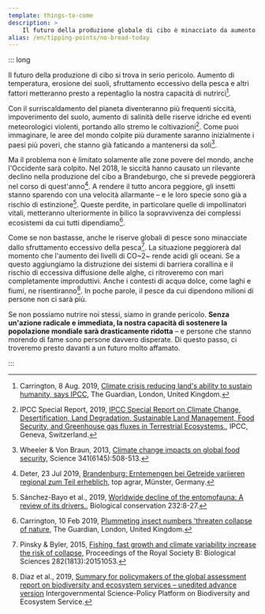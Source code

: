 ```yaml
---
template: things-to-come
description: >
    Il futuro della produzione globale di cibo è minacciato da aumento di temperatura, siccità, erosione dei suoli, pesca eccessiva e altri fattori. La nostra capacità di soddisfare il fabbisogno di cibo della popolazione mondiale sarà messa repentaglio. Nel 2018, a Brandeburgo, le siccità hanno causato un rilevante declino nella produzione di cibo, con perdite ancora maggiori previste per quest'anno.
alias: /en/tipping-points/no-bread-today
---
```


::: long

Il futuro della produzione di cibo si trova in serio pericolo. Aumento di temperatura, erosione dei suoli, sfruttamento eccessivo della pesca e altri fattori metteranno presto a repentaglio la nostra capacità di nutrirci[^Carrington2019].

Con il surriscaldamento del pianeta diventeranno più frequenti siccità, impoverimento del suolo, aumento di salinità delle riserve idriche ed eventi meteorologici violenti, portando allo stremo le coltivazioni[^IPCCsrfood]. Come puoi immaginare, le aree del mondo colpite più duramente saranno inizialmente i paesi più poveri, che stanno già faticando a mantenersi da soli[^Wheeler2013].

Ma il problema non è limitato solamente alle zone povere del mondo, anche l'Occidente sarà colpito. Nel 2018, le siccità hanno causato un rilevante declino nella produzione del cibo a Brandeburgo, che si prevede peggiorerà nel corso di quest'anno[^Deter2019]. A rendere il tutto ancora peggiore, gli insetti stanno sparendo con una velocità allarmante – e le loro specie sono già a rischio di estinzione[^Sanchez2019]. Queste perdite, in particolare quelle di impollinatori vitali, metteranno ulteriormente in bilico la sopravvivenza dei complessi ecosistemi da cui tutti dipendiamo[^Carrington2019a].

Come se non bastasse, anche le riserve globali di pesce sono minacciate dallo sfruttamento eccessivo della pesca[^Pinsky2015]. La situazione peggiorerà dal momento che l'aumento dei livelli di CO~2~ rende acidi gli oceani. Se a questo aggiungiamo la distruzione dei sistemi di barriera corallina e il rischio di eccessiva diffusione delle alghe, ci ritroveremo con mari completamente improduttivi. Anche i contesti di acqua dolce, come laghi e fiumi, ne risentiranno[^Diaz2019]. In poche parole, il pesce da cui dipendono milioni di persone non ci sarà più.

Se non possiamo nutrire noi stessi, siamo in grande pericolo. **Senza un'azione radicale e immediata, la nostra capacità di sostenere la popolazione mondiale sarà drasticamente ridotta** – e persone che stanno morendo di fame sono persone davvero disperate. Di questo passo, ci troveremo presto davanti a un futuro molto affamato.

<!-- ## References -->

[^Carrington2019]: Carrington, 8 Aug. 2019, [Climate crisis reducing land's ability to sustain humanity, says IPCC](https://www.theguardian.com/environment/2019/aug/08/climate-crisis-reducing-lands-ability-to-sustain-humanity-says-ipcc), The Guardian, London, United Kingdom.

[^IPCCsrfood]: IPCC Special Report, 2019, [IPCC Special Report on Climate Change, Desertification, Land Degradation, Sustainable Land Management, Food Security, and Greenhouse gas fluxes in Terrestrial Ecosystems.](https://www.ipcc.ch/site/assets/uploads/2019/08/3.-Summary-of-Headline-Statements.pdf), IPCC, Geneva, Switzerland.

[^Wheeler2013]: Wheeler & Von Braun, 2013, [Climate change impacts on global food security](http://denning.atmos.colostate.edu/readings/Impacts/FoodSecurity.Science-2013-Wheeler-508-13.pdf), Science 341(6145):508-513.

[^Deter2019]: Deter, 23 Jul 2019, [Brandenburg: Erntemengen bei Getreide variieren regional zum Teil erheblich](https://www.topagrar.com/acker/news/brandenburg-erntemengen-bei-getreide-variieren-regional-zum-teil-erheblich-11612147.html), top agrar, Münster, Germany.

[^Sanchez2019]: Sánchez-Bayo et al., 2019, [Worldwide decline of the entomofauna: A review of its drivers.](https://doi.org/10.1016/j.biocon.2019.01.020), Biological conservation 232:8-27.

[^Carrington2019a]: Carrington, 10 Feb 2019, [Plummeting insect numbers 'threaten collapse of nature](https://www.theguardian.com/environment/2019/feb/10/plummeting-insect-numbers-threaten-collapse-of-nature), The Guardian, London, United Kingdom.

[^Pinsky2015]: Pinsky & Byler, 2015, [Fishing, fast growth and climate variability increase the risk of collapse](https://royalsocietypublishing.org/doi/full/10.1098/rspb.2015.1053), Proceedings of the Royal Society B: Biological Sciences 282(1813):20151053.

[^Diaz2019]: Diaz et al., 2019, [Summary for policymakers of the global assessment report on biodiversity and ecosystem services – unedited advance version](https://ec.europa.eu/jrc/sites/jrcsh/files/summary_for_policymakers_ipbes_global_assessment.pdf) Intergovernmental Science-Policy Platform on Biodiversity and Ecosystem Service.

:::
